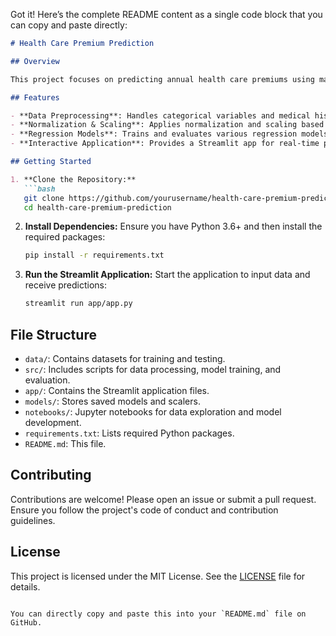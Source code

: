 Got it! Here’s the complete README content as a single code block that you can copy and paste directly:

```markdown
# Health Care Premium Prediction

## Overview

This project focuses on predicting annual health care premiums using machine learning regression techniques. The model takes into account various features such as age, gender, income, and medical history to estimate the annual premium amount.

## Features

- **Data Preprocessing**: Handles categorical variables and medical history.
- **Normalization & Scaling**: Applies normalization and scaling based on age.
- **Regression Models**: Trains and evaluates various regression models.
- **Interactive Application**: Provides a Streamlit app for real-time predictions.

## Getting Started

1. **Clone the Repository:**
   ```bash
   git clone https://github.com/yourusername/health-care-premium-prediction.git
   cd health-care-premium-prediction
   ```

2. **Install Dependencies:**
   Ensure you have Python 3.6+ and then install the required packages:
   ```bash
   pip install -r requirements.txt
   ```

3. **Run the Streamlit Application:**
   Start the application to input data and receive predictions:
   ```bash
   streamlit run app/app.py
   ```

## File Structure

- `data/`: Contains datasets for training and testing.
- `src/`: Includes scripts for data processing, model training, and evaluation.
- `app/`: Contains the Streamlit application files.
- `models/`: Stores saved models and scalers.
- `notebooks/`: Jupyter notebooks for data exploration and model development.
- `requirements.txt`: Lists required Python packages.
- `README.md`: This file.

## Contributing

Contributions are welcome! Please open an issue or submit a pull request. Ensure you follow the project's code of conduct and contribution guidelines.

## License

This project is licensed under the MIT License. See the [LICENSE](LICENSE) file for details.
```

You can directly copy and paste this into your `README.md` file on GitHub.
